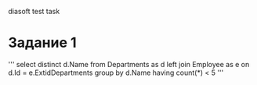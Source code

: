 diasoft test task

# Задание 1
'''
select distinct d.Name
from Departments as d left join Employee as e on d.Id = e.ExtidDepartments
group by d.Name having count(*) < 5
'''